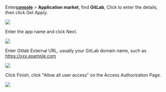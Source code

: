 <IntegrationDetailCard title="Create an Authing OIDC app">

Enter[**console**](https://console.authing.cn) > **Application market**, find **GitLab**, Click to enter the details, then click Get Apply.

![](~@imagesZhCn/integration/gitlab/1-1.v2.png)

Enter the app name and click Next.

![](~@imagesZhCn/integration/gitlab/1-2.v2.png)

Enter Gitlab External URL, usually your GitLab domain name, such as https://xxx.example.com

![](~@imagesZhCn/integration/gitlab/1-3.v2.png)

Click Finish, click "Allow all user access" on the Access Authorization Page.

![](~@imagesZhCn/integration/gitlab/1-4.v2.png)

</IntegrationDetailCard>
